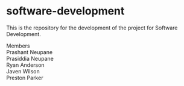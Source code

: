 # software-development
This is the repository for the development of the project for Software Development.

Members<br>
  Prashant Neupane<br>
  Prasiddia Neupane<br>
  Ryan Anderson<br>
  Javen Wilson<br>
  Preston Parker<br>
